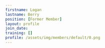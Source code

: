 ```yaml
---
firstname: Logan
lastname: Berry
position: [Former Member]
layout: profile
join_date:
training: []
profile: /assets/img/members/default/0.png
---
```

